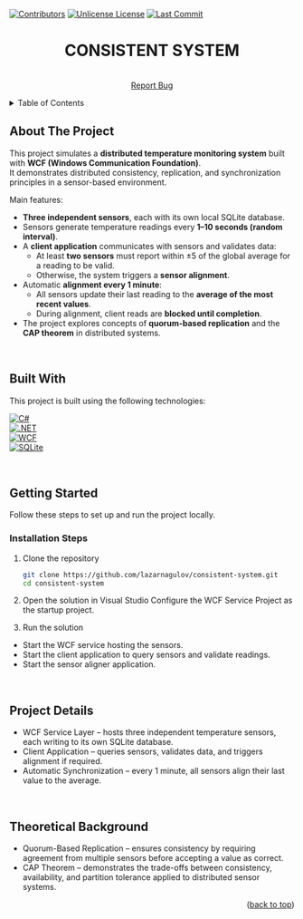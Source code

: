 <a id="readme-top"></a>

[![Contributors][contributors-shield]][contributors-url]
[![Unlicense License][license-shield]][license-url]
[![Last Commit][last-commit-shield]][last-commit-url]

<div align="center">

  <h1 align="center">CONSISTENT SYSTEM</h1>

  <p align="center">
    <br />
    <a href="https://github.com/lazarnagulov/consistent-system/issues/new?labels=bug">Report Bug</a>
  </p>
</div>

<details>
  <summary>Table of Contents</summary>
  <ol>
    <li>
      <a href="#about-the-project">About The Project</a>
      <ul>
        <li><a href="#built-with">Built With</a></li>
      </ul>
    </li>
    <li>
      <a href="#getting-started">Getting Started</a>
      <ul>
        <li><a href="#installation-steps">Installation Steps</a></li>
      </ul>
    </li>
    <li><a href="#project-details">Project Details</a></li>
    <li><a href="#theoretical-background">Theoretical Background</a></li>
  </ol>
</details>


## About The Project

This project simulates a **distributed temperature monitoring system** built with **WCF (Windows Communication Foundation)**.  
It demonstrates distributed consistency, replication, and synchronization principles in a sensor-based environment.

Main features:
- **Three independent sensors**, each with its own local SQLite database.
- Sensors generate temperature readings every **1–10 seconds (random interval)**.
- A **client application** communicates with sensors and validates data:
  - At least **two sensors** must report within ±5 of the global average for a reading to be valid.
  - Otherwise, the system triggers a **sensor alignment**.
- Automatic **alignment every 1 minute**:
  - All sensors update their last reading to the **average of the most recent values**.
  - During alignment, client reads are **blocked until completion**.
- The project explores concepts of **quorum-based replication** and the **CAP theorem** in distributed systems.

<br/>

## Built With

This project is built using the following technologies:

[![C#][CSharp-img]][CSharp-url]  
[![.NET][DotNet-img]][DotNet-url]  
[![WCF][WCF-img]][WCF-url]  
[![SQLite][SQLite-img]][SQLite-url]  

</br>

## Getting Started

Follow these steps to set up and run the project locally.

### Installation Steps

1. Clone the repository
   ```sh
   git clone https://github.com/lazarnagulov/consistent-system.git
   cd consistent-system
   ```
2. Open the solution in Visual Studio
Configure the WCF Service Project as the startup project.

3. Run the solution

- Start the WCF service hosting the sensors.
- Start the client application to query sensors and validate readings.
- Start the sensor aligner application.

</br>

## Project Details

- WCF Service Layer – hosts three independent temperature sensors, each writing to its own SQLite database.
- Client Application – queries sensors, validates data, and triggers alignment if required.
- Automatic Synchronization – every 1 minute, all sensors align their last value to the average.
</br>

## Theoretical Background

- Quorum-Based Replication – ensures consistency by requiring agreement from multiple sensors before accepting a value as correct.
- CAP Theorem – demonstrates the trade-offs between consistency, availability, and partition tolerance applied to distributed sensor systems.

<p align="right">(<a href="#readme-top">back to top</a>)</p>

[CSharp-img]: https://img.shields.io/badge/C%23-239120?logo=csharp&logoColor=white
[CSharp-url]: https://learn.microsoft.com/en-us/dotnet/csharp/

[DotNet-img]: https://img.shields.io/badge/.NET-512BD4?logo=dotnet&logoColor=white
[DotNet-url]: https://dotnet.microsoft.com/

[WCF-img]: https://img.shields.io/badge/WCF-Windows%20Communication%20Foundation-0078D4?logo=windows&logoColor=white
[WCF-url]: https://learn.microsoft.com/en-us/dotnet/framework/wcf/

[SQLite-img]: https://img.shields.io/badge/Database-SQLite-003B57?logo=sqlite&logoColor=white
[SQLite-url]: https://www.sqlite.org/

[contributors-shield]: https://img.shields.io/github/contributors/lazarnagulov/consistent-system.svg?style=for-the-badge
[contributors-url]: https://github.com/lazarnagulov/consistent-system/graphs/contributors
[license-shield]: https://img.shields.io/github/license/lazarnagulov/consistent-system.svg?style=for-the-badge
[license-url]: https://github.com/lazarnagulov/consistent-system/blob/main/LICENSE
[last-commit-shield]: https://img.shields.io/github/last-commit/lazarnagulov/consistent-system?style=for-the-badge
[last-commit-url]: https://github.com/lazarnagulov/consistent-system/commits/main

